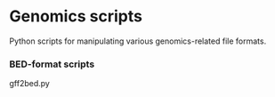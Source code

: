 # Genomics scripts
Python scripts for manipulating various genomics-related file formats.

### BED-format scripts
gff2bed.py
